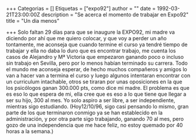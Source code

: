 +++
Categorias = []
Etiquetas = ["expo92"]
author = ""
date = 1992-03-21T23:00:00Z
description = "Se acerca el momento de trabajar en Expo92"
title = "Un dia menos"

+++
Solo faltan 29 días para que se inaugure la EXPO92, mi madre va diciendo por ahí que me quiero colocar, y que voy a perder un año tontamente, me aconseja que cuando termine el curso ya tendré tiempo de trabajar y ella no daba lo duro que es encontrar trabajo, me cuenta los casos de Alejandro y Mª Victoria que empezaron ganando poco o incluso sin trabajo en Sevilla, pero por lo menos habían terminado su carrera. Todo el mundo me aconseja esperar, de hecho muchos compañeros y amigos lo van a hacer van a termina el curso y luego algunos intentaran encontrar con un curriculum intachable, otros se tiraran por unas oposiciones en la que los psicólogos ganan 300.000 pts, como dice mi madre. El problema es que es eso lo que espera de mi, ella cree que es eso a lo que tiene que llegar a ser su hijo, 300 al mes. Yo solo aspiro a ser libre, a ser independiente, mientras sigo estudiando. (Hoy12/10/96, sigo casi pensando lo mismo, gran parte de los que terminaron conmigo ya se han establecido en la administración, y por otra parte sigo trabajando, ganando 70 al mes, pero gozo de una independencia que me hace feliz, no estoy quemado por 40 horas a la semana.)